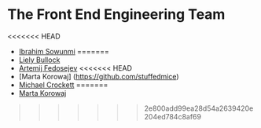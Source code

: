 # The Front End Engineering Team

<<<<<<< HEAD
+ [Ibrahim Sowunmi](https://github.com/ibrahimsow1)
=======
+ [Liely Bullock](https://github.com/lielybullock)
+ [Artemij Fedosejev](https://github.com/frontendinstructor)
<<<<<<< HEAD
+ [Marta Korowaj] (https://github.com/stuffedmice)
+ [Michael Crockett](https://github.com/Crocketter)
=======
+ [Marta Korowaj](https://github.com/stuffedmice)
>>>>>>> 2e800add99ea28d54a2639420e204ed784c8af69
